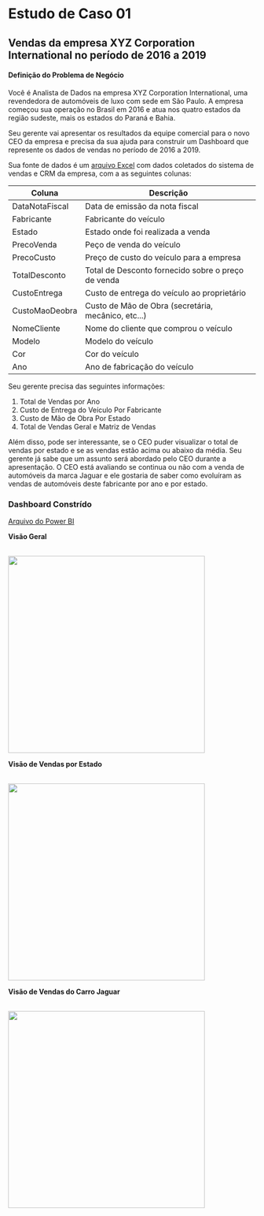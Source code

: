 # Estudo de Caso 01
## Vendas da empresa XYZ Corporation International no período de 2016 a 2019
#### Definição do Problema de Negócio
Você é Analista de Dados na empresa XYZ Corporation International, uma revendedora
de automóveis de luxo com sede em São Paulo. A empresa começou sua operação no Brasil em
2016 e atua nos quatro estados da região sudeste, mais os estados do Paraná e Bahia.

Seu gerente vai apresentar os resultados da equipe comercial para o novo CEO da
empresa e precisa da sua ajuda para construir um Dashboard que represente os dados de
vendas no período de 2016 a 2019.

Sua fonte de dados é um [arquivo Excel](https://github.com/romulovieira777/Power_BI_Data_Science_Academy_2.0/blob/master/Cap%C3%ADtulo%2002/DadosVendaCarros.xlsx) com dados coletados do sistema de vendas e
CRM da empresa, com a as seguintes colunas:

| Coluna | Descrição |
| ------ | --------- |
| DataNotaFiscal | Data de emissão da nota fiscal |
| Fabricante |Fabricante do veículo |
| Estado | Estado onde foi realizada a venda |
| PrecoVenda | Peço de venda do veículo |
| PrecoCusto | Preço de custo do veículo para a empresa |
| TotalDesconto | Total de Desconto fornecido sobre o preço de venda |
| CustoEntrega | Custo de entrega do veículo ao proprietário |
| CustoMaoDeobra | Custo de Mão de Obra (secretária, mecânico, etc...) |
| NomeCliente | Nome do cliente que comprou o veículo |
| Modelo | Modelo do veículo |
| Cor | Cor do veículo |
| Ano | Ano de fabricação do veículo |

Seu gerente precisa das seguintes informações:

1. Total de Vendas por Ano
2. Custo de Entrega do Veículo Por Fabricante
3. Custo de Mão de Obra Por Estado
4. Total de Vendas Geral e Matriz de Vendas

Além disso, pode ser interessante, se o CEO puder visualizar o total de vendas por
estado e se as vendas estão acima ou abaixo da média. Seu gerente já sabe que um assunto
será abordado pelo CEO durante a apresentação. O CEO está avaliando se continua ou não com
a venda de automóveis da marca Jaguar e ele gostaria de saber como evoluíram as vendas de
automóveis deste fabricante por ano e por estado.

### Dashboard Constrído

[Arquivo do Power BI](https://github.com/romulovieira777/Power_BI_Data_Science_Academy_2.0/blob/master/Cap%C3%ADtulo%2002/EstudoCaso1.pbix)

**Visão Geral**

<br>
<img height="400" src="https://github.com/romulovieira777/Power_BI_Data_Science_Academy_2.0/blob/master/Cap%C3%ADtulo%2002/Dashboard%2001%20Estudo%20de%20Caso.png"/>
</br>


**Visão de Vendas por Estado**

<br>
<img height="400" src="https://github.com/romulovieira777/Power_BI_Data_Science_Academy_2.0/blob/master/Cap%C3%ADtulo%2002/Dashboard%2002%20Estudo%20de%20Caso.png"/>
</br>


**Visão de Vendas do Carro Jaguar**

<br>
<img height="400" src="https://github.com/romulovieira777/Power_BI_Data_Science_Academy_2.0/blob/master/Cap%C3%ADtulo%2002/Dashboard%2003%20Estudo%20de%20Caso.png"/>
</br>
